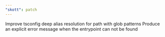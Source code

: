 ```yaml
---
"skott": patch
---
```


Improve tsconfig deep alias resolution for path with glob patterns
Produce an explicit error message when the entrypoint can not be found